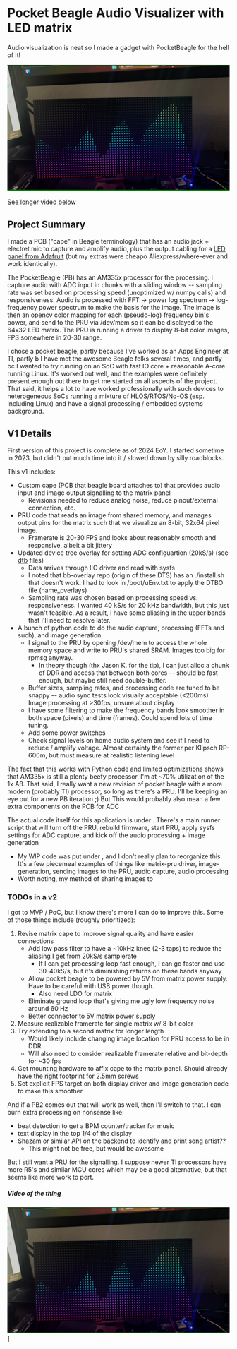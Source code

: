 # Pocket Beagle Audio Visualizer with LED matrix

Audio visualization is neat so I made a gadget with PocketBeagle for the hell of it! 

![screenshot of video recording](./resources/pb-viz.jpg)

[See longer video below](./README.md#video-of-the-thing)

## Project Summary

I made a PCB ("cape" in Beagle terminology) that has an audio jack + electret mic to capture and amplify audio, plus the output cabling for a [LED panel from Adafruit](https://www.adafruit.com/product/2278) (but my extras were cheapo Aliexpress/where-ever and work identically). 

The PocketBeagle (PB) has an AM335x processor for the processing. I capture audio with ADC input in chunks with a sliding window -- sampling rate was set based on processing speed (unoptimized w/ numpy calls) and responsiveness. Audio is processed with FFT -> power log spectrum -> log-frequency power spectrum to make the basis for the image. The image is then an opencv color mapping for each (pseudo-log) frequency bin's power, and send to the PRU via /dev/mem so it can be displayed to the 64x32 LED matrix. The PRU is running a driver to display 8-bit color images, FPS somewhere in 20-30 range.

I chose a pocket beagle, partly because I've worked as an Apps Engineer at TI, partly b I have met the awesome Beagle folks several times, and partly bc I wanted to try running on an SoC with fast IO core + reasonable A-core running Linux. It's worked out well, and the examples were definitely present enough out there to get me started on all aspects of the project. That said, it helps a lot to have worked professionally with such devices to heterogeneous SoCs running a mixture of HLOS/RTOS/No-OS (esp. including Linux) and have a signal processing / embedded systems background. 

## V1 Details

First version of this project is complete as of 2024 EoY. I started sometime in 2023, but didn't put much time into it / slowed down by silly roadblocks. 

This v1 includes:
* Custom cape (PCB that beagle board attaches to) that provides audio input and image output signalling to the matrix panel
   * Revisions needed to reduce analog noise, reduce pinout/external connection, etc.
* PRU code that reads an image from shared memory, and manages output pins for the matrix such that we visualize an 8-bit, 32x64 pixel image. 
   * Framerate is 20-30 FPS and looks about reasonably smooth and responsive, albeit a bit jittery
* Updated device tree overlay for setting ADC configuartion (20kS/s) (see [dtb](./dtb/) files)
   * Data arrives through IIO driver and read with sysfs
   * I noted that bb-overlay repo (origin of these DTS) has an ./install.sh that doesn't work. I had to look in /boot/uEnv.txt to apply the DTBO file (name_overlays)
   * Sampling rate was chosen based on processing speed vs. responsiveness. I wanted 40 kS/s for 20 kHz bandwidth, but this just wasn't feasible. As a result, I have some aliasing in the upper bands that I'll need to resolve later. 
* A bunch of python code to do the audio capture, processing (FFTs and such), and image generation
   * I signal to the PRU by opening /dev/mem to access the whole memory space and write to PRU's shared SRAM. Images too big for rpmsg anyway. 
      * In theory though (thx Jason K. for the tip), I can just alloc a chunk of DDR and access that between both cores -- should be fast enough, but maybe still need double-buffer.
   * Buffer sizes, sampling rates, and processing code are tuned to be snappy -- audio sync tests look visually acceptable (<200ms). Image processing at >30fps, unsure about display
   * I have some filtering to make the frequency bands look smoother in both space (pixels) and time (frames). Could spend lots of time tuning.
   * Add some power switches
   * Check signal levels on home audio system and see if I need to reduce / amplify voltage. Almost certainty the former per Klipsch RP-600m, but must measure at realistic listening level

The fact that this works with Python code and limited optimizations shows that AM335x is still a plenty beefy processor. I'm at ~70% utilization of the 1x A8. That said, I really want a new revision of pocket beagle with a more modern (probably TI) processor, so long as there's a PRU. I'll be keeping an eye out for a new PB iteration ;)  But This would probably also mean a few extra components on the PCB for ADC

The actual code itself for this application is under [](./led_matrix_audio_spectrogram/). There's a main runner script that will turn off the PRU, rebuild firmware, start PRU, apply sysfs settings for ADC capture, and kick off the audio processing + image generation
* My WIP code was put under [](./initial-learning-sandbox/), and I don't really plan to reorganize this. It's a few piecemeal examples of things like matrix-pru driver, image-generation, sending images to the PRU, audio capture, audio processing 
* Worth noting, my method of sharing images to 


### TODOs in a v2

I got to MVP / PoC, but I know there's more I can do to improve this. Some of those things include (roughly prioritized):

1. Revise matrix cape to improve signal quality and have easier connections
   - Add low pass filter to have a ~10kHz knee (2-3 taps) to reduce the aliasing I get from 20kS/s samplerate
       * If I can get processing loop fast enough, I can go faster and use 30-40kS/s, but it's diminishing returns on these bands anyway
   - Allow pocket beagle to be powered by 5V from matrix power supply. Have to be careful with USB power though.
       * Also need LDO for matrix
   - Eliminate ground loop that's giving me ugly low frequency noise around 60 Hz
   - Better connector to 5V matrix power supply
2. Measure realizable framerate for single matrix w/ 8-bit color
3. Try extending to a second matrix for longer length
   - Would likely include changing image location for PRU access to be in DDR
   - Will also need to consider realizable framerate relative and bit-depth for ~30 fps
4. Get mounting hardware to affix cape to the matrix panel. Should already have the right footprint for 2.5mm screws 
5. Set explicit FPS target on both display driver and image generation code to make this smoother

And if a PB2 comes out that will work as well, then I'll switch to that. I can burn extra processing on nonsense like:
* beat detection to get a BPM counter/tracker for music
* text display in the top 1/4 of the display
* Shazam or similar API on the backend to identify and print song artist??
   - This might not be free, but would be awesome

But I still want a PRU for the signalling. I suppose newer TI processors have more R5's and similar MCU cores which may be a good alternative, but that seems like more work to port.


##### Video of the thing

[![Watch the video](./resources/pb-viz.jpg)](https://youtu.be/7bbwP2FQwTU)]


